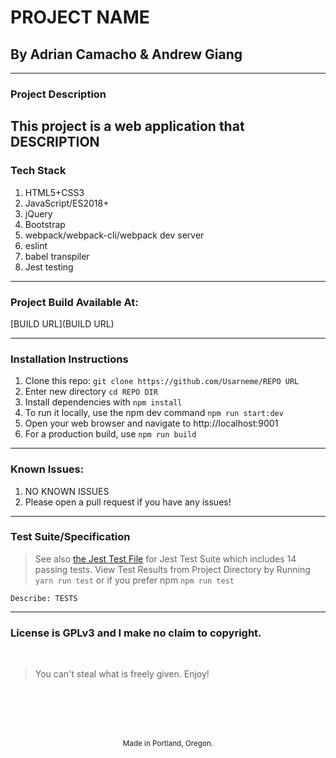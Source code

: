 # PROJECT NAME
## By Adrian Camacho & Andrew Giang

---

### Project Description

This project is a web application that DESCRIPTION
---
### Tech Stack
1. HTML5+CSS3
2. JavaScript/ES2018+
3. jQuery
4. Bootstrap
5. webpack/webpack-cli/webpack dev server
6. eslint
7. babel transpiler
8. Jest testing
---

### Project Build Available At:

[BUILD URL](BUILD URL)

---
### Installation Instructions
1. Clone this repo: `git clone https://github.com/Usarneme/REPO URL`
2. Enter new directory `cd REPO DIR`
3. Install dependencies with `npm install`
4. To run it locally, use the npm dev command `npm run start:dev`
5. Open your web browser and navigate to http://localhost:9001
6. For a production build, use `npm run build`
---
### Known Issues:
1. NO KNOWN ISSUES
2. Please open a pull request if you have any issues!
---
### Test Suite/Specification

> See also [the Jest Test File](TESTSURL) for Jest Test Suite which includes 14 passing tests. View Test Results from Project Directory by Running `yarn run test` or if you prefer npm `npm run test`

```
Describe: TESTS

```
---
### License is GPLv3 and I make no claim to copyright. 
<br />

> You can't steal what is freely given. Enjoy!

<br />
<br />
<br />
<br />
<p align="center">
  <small>Made in Portland, Oregon. </small>
</p>